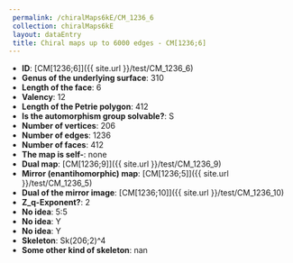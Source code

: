```yaml
--- 
 permalink: /chiralMaps6kE/CM_1236_6 
 collection: chiralMaps6kE
 layout: dataEntry
 title: Chiral maps up to 6000 edges - CM[1236;6]
---
```


- **ID**: [CM[1236;6]]({{ site.url }}/test/CM_1236_6)
- **Genus of the underlying surface**: 310
- **Length of the face**: 6
- **Valency**: 12
- **Length of the Petrie polygon**: 412
- **Is the automorphism group solvable?**: S
- **Number of vertices**: 206
- **Number of edges**: 1236
- **Number of faces**: 412
- **The map is self-**: none
- **Dual map**: [CM[1236;9]]({{ site.url }}/test/CM_1236_9)
- **Mirror (enantihomorphic) map**: [CM[1236;5]]({{ site.url }}/test/CM_1236_5)
- **Dual of the mirror image**: [CM[1236;10]]({{ site.url }}/test/CM_1236_10)
- **Z_q-Exponent?**: 2
- **No idea**:  5:5
- **No idea**: Y
- **No idea**: Y
- **Skeleton**: Sk(206;2)^4
- **Some other kind of skeleton**: nan
